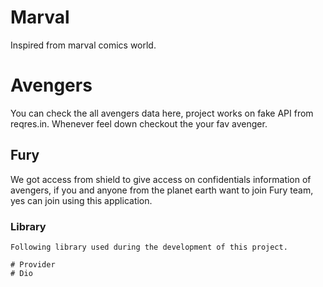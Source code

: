 
# Marval

Inspired from marval comics world.

# Avengers

You can check the all avengers data here, project works on fake API from reqres.in.
Whenever feel down checkout the your fav avenger.

## Fury

We got access from shield to give access on confidentials information of avengers, if you and anyone from the planet earth want to join Fury team, yes can join using this application.

### Library

```Flutter
Following library used during the development of this project.

# Provider
# Dio
